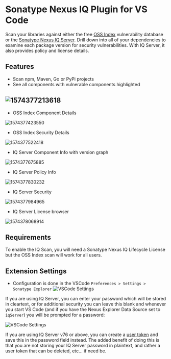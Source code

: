 # Sonatype Nexus IQ Plugin for VS Code
Scan your libraries against either the free [OSS Index](https://ossindex.sonatype.org/) vulnerability database or the [Sonatype Nexus IQ Server](https://www.sonatype.com/nexus-iq-server). Drill down into all of your dependencies to examine each package version for security vulnerabilities. With IQ Server, it also provides policy and license details.

## Features

* Scan npm, Maven, Go or PyPi projects
* See all components with vulnerable components highlighted

## ![1574377213618](media\ossindex-scan-dark.png)

* OSS Index Component Details

![1574377423550](media\ossindex=lodash-componentinfo-dark.png)

* OSS Index Security Details

![1574377522418](media\ossindex-lodash-security-dark.png)

* IQ Server Component Info with version graph

![1574377675885](media\iqserver-lodash-componentinfo-dark.png)

* IQ Server Policy Info

![1574377830232](D:\git\vscode-iq-plugin\media\iqserver-lodash-policy-dark.png)

* IQ Server Security

![1574377984965](media\iqserver-lodash-security-dark.png)

* IQ Server License browser

![1574378068914](media\iqserver-lodash-licensing-dark.png)




## Requirements
To enable the IQ Scan, you will need a Sonatype Nexus IQ Lifecycle License but the OSS Index scan will work for all users.


## Extension Settings
* Configuration is done in the VSCode `Preferences > Settings > Sonatype Explorer` ![VSCode Settings](media/Settings.png)

If you are using IQ Server, you can enter your password which will be stored in cleartext, or for additional security you can leave this blank and whenever you start VS Code (and if you have the Nexus Explorer Data Source set to `iqServer`) you will be prompted for a password:

![VSCode Settings](media/iqserver-passwordprompt-dark.png)

If you are using IQ Server v76 or above, you can create a [user token](https://help.sonatype.com/iqserver/automating/rest-apis/user-token-rest-api---v2) and save this in the password field instead. The added benefit of doing this is that you are not storing your IQ Server password in plaintext, and rather a user token that can be deleted, etc... if need be.


